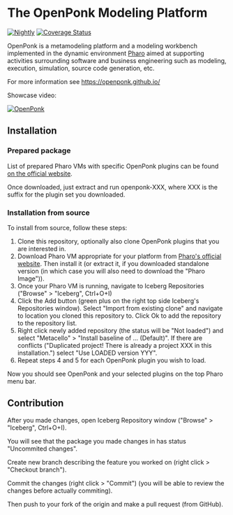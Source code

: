 # The OpenPonk Modeling Platform
[![Nightly](https://github.com/OpenPonk/openponk/actions/workflows/nightly.yml/badge.svg)](https://github.com/OpenPonk/openponk/actions/workflows/nightly.yml)  [![Coverage Status](https://coveralls.io/repos/github/OpenPonk/openponk/badge.svg?branch=master)](https://coveralls.io/github/OpenPonk/openponk?branch=master)

OpenPonk is a metamodeling platform and a modeling workbench implemented in the dynamic environment [Pharo](https://pharo.org) aimed at supporting activities surrounding software and business engineering such as modeling, execution, simulation, source code generation, etc.

For more information see https://openponk.github.io/

Showcase video:

[![OpenPonk](http://img.youtube.com/vi/_gQgXdJyr-0/0.jpg)](https://www.youtube.com/watch?v=_gQgXdJyr-0)


## Installation

### Prepared package

List of prepared Pharo VMs with specific OpenPonk plugins can be found [on the official website](https://openponk.org/#download).

Once downloaded, just extract and run openponk-XXX, where XXX is the suffix for the plugin set you downloaded.

### Installation from source

To install from source, follow these steps:

1. Clone this repository, optionally also clone OpenPonk plugins that you are interested in.
2. Download Pharo VM appropriate for your platform from [Pharo's official website](https://pharo.org/download). Then install it (or extract it, if you downloaded standalone version (in which case you will also need to download the "Pharo Image")).
3. Once your Pharo VM is running, navigate to Iceberg Repositories ("Browse" > "Iceberg", Ctrl+O+I)
4. Click the Add button (green plus on the right top side Iceberg's Repositories window). Select "Import from existing clone" and navigate to location you cloned this repository to. Click Ok to add the repository to the repository list.
5. Right click newly added repository (the status will be "Not loaded") and select "Metacello" > "Install baseline of ... (Default)". If there are conflicts ("Duplicated project! There is already a project XXX in this installation.") select "Use LOADED version YYY".
6. Repeat steps 4 and 5 for each OpenPonk plugin you wish to load.

Now you should see OpenPonk and your selected plugins on the top Pharo menu bar.

## Contribution

After you made changes, open Iceberg Repository window ("Browse" > "Iceberg", Ctrl+O+I).

You will see that the package you made changes in has status "Uncommited changes".

Create new branch describing the feature you worked on (right click > "Checkout branch").

Commit the changes (right click > "Commit") (you will be able to review the changes before actually commiting).

Then push to your fork of the origin and make a pull request (from GitHub).

